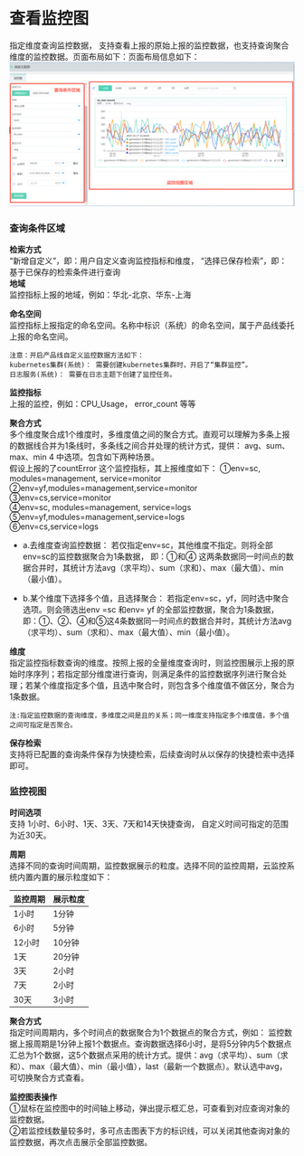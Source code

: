# 查看监控图

指定维度查询监控数据， 支持查看上报的原始上报的监控数据，也支持查询聚合维度的监控数据。页面布局如下：页面布局信息如下：  
![系统模板](../../../../../image/Cloud-Monitor/CustomMetric/chart-view.png)  


### 查询条件区域  

**检索方式**  
“新增自定义”，即：用户自定义查询监控指标和维度， “选择已保存检索”，即：基于已保存的检索条件进行查询  
**地域**  
监控指标上报的地域，例如：华北-北京、华东-上海  

**命名空间**   
监控指标上报指定的命名空间。名称中标识（系统）的命名空间，属于产品线委托上报的命名空间。  

```
注意：开启产品线自定义监控数据方法如下：
kubernetes集群(系统)： 需要创建kubernetes集群时，开启了“集群监控”。
日志服务(系统)： 需要在日志主题下创建了监控任务。
```

**监控指标**  
上报的监控，例如：CPU_Usage， error_count 等等

**聚合方式**   
多个维度聚合成1个维度时，多维度值之间的聚合方式。直观可以理解为多条上报的数据线合并为1条线时，多条线之间合并处理的统计方式，提供： avg、sum、max、min 4 中选项。包含如下两种场景。  
假设上报的了countError 这个监控指标，其上报维度如下：
①env=sc, modules=management, service=monitor  
②env=yf,modules=management,service=monitor  
③env=cs,service=monitor  
④env=sc, modules=management, service=logs  
⑤env=yf,modules=management,service=logs  
⑥env=cs,service=logs   
- a.去维度查询监控数据：  若仅指定env=sc，其他维度不指定。则将全部env=sc的监控数据聚合为1条数据， 即：①和④ 这两条数据同一时间点的数据合并时，其统计方法avg（求平均）、sum（求和）、max（最大值）、min（最小值）。

- b.某个维度下选择多个值，且选择聚合： 若指定env=sc，yf，同时选中聚合选项。则会筛选出env =sc 和env= yf 的全部监控数据，聚合为1条数据，即：①、②、④和⑤这4条数据同一时间点的数据合并时，其统计方法avg（求平均）、sum（求和）、max（最大值）、min（最小值）。  

**维度**  
指定监控指标数查询的维度。按照上报的全量维度查询时，则监控图展示上报的原始时序序列；若指定部分维度进行查询，则满足条件的监控数据序列进行聚合处理；若某个维度指定多个值，且选中聚合时，则包含多个维度值不做区分，聚合为1条数据。
```
注:指定监控数据的查询维度，多维度之间是且的关系；同一维度支持指定多个维度值，多个值之间可指定是否聚合。
```

**保存检索**  
支持将已配置的查询条件保存为快捷检索，后续查询时从以保存的快捷检索中选择即可。


### 监控视图  

**时间选项**  
支持 1小时、6小时、1天、3天、7天和14天快捷查询， 自定义时间可指定的范围为近30天。  

**周期**  
选择不同的查询时间周期，监控数据展示的粒度。选择不同的监控周期，云监控系统内置内置的展示粒度如下： 

监控周期 | 展示粒度
---|---
1小时 | 1分钟
6小时 | 5分钟
12小时|10分钟
1天|20分钟
3天|2小时
7天|2小时
30天|3小时

**聚合方式**  
指定时间周期内，多个时间点的数据聚合为1个数据点的聚合方式，例如： 监控数据上报周期是1分钟上报1个数据点。查询数据选择6小时，是将5分钟内5个数据点汇总为1个数据，这5个数据点采用的统计方式。提供：avg（求平均）、sum（求和）、max（最大值）、min（最小值），last（最新一个数据点）。默认选中avg，可切换聚合方式查看。

**监控图表操作**  
①鼠标在监控图中的时间轴上移动，弹出提示框汇总，可查看到对应查询对象的监控数据。  
②若监控线数量较多时，多可点击图表下方的标识线，可以关闭其他查询对象的监控数据，再次点击展示全部监控数据。


